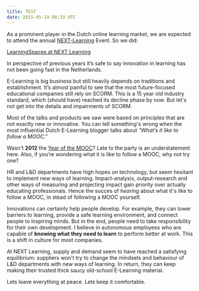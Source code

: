 ```yaml
---
title: TEST
date: 2015-05-19 08:33 UTC
---
```


As a prominent player in the Dutch online learning market, we are expected to attend the annual [NEXT-Learning](http://www.nextlearning.nl) Event. So we did:

[LearningSpaces at NEXT Learning](/content/images/2015/05/Screen-Shot-2015-05-12-at-10-48-31.png)

In perspective of previous years it’s safe to say innovation in learning has not been going fast in the Netherlands.

E-Learning is big business but still heavily depends on traditions and establishment. It’s almost painful to see that the most future-focused educational companies still rely on SCORM. This is a 15 year old industry standard, which (should have) reached its decline phase by now. But let's not get into the details and impairments of SCORM.

Most of the talks and products we saw were based on principles that are not exactly new or innovative. You can tell something's wrong when the most influential Dutch E-Learning blogger talks about *"What’s it like to follow a MOOC."*

Wasn't **2012** the [Year of the MOOC](http://www.nytimes.com/2012/11/04/education/edlife/massive-open-online-courses-are-multiplying-at-a-rapid-pace.html)? Late to the party is an understatement here. Also, if you’re wondering what it is like to follow a MOOC, why not try one?

HR and L&D departments have high hopes on technology, but seem hesitant to implement new ways of learning. Impact-analysis, output-research and other ways of measuring and projecting impact gain priority over actually educating professionals. Hence the succes of *hearing* about what it's like to follow a MOOC, in stead of following a MOOC yourself.

Innovations can certainly help people develop. For example,  they can lower barriers to learning, provide a safe learning environment, and connect people to inspiring minds. But in the end, people need to take responsibility for their own development. I believe in autonomous employees who are capable of **knowing what they need to learn** to perform better at work. This is a shift in culture for most companies.

At NEXT Learning, supply and demand seem to have reached a satisfying equilibrium: suppliers won't try to change the mindsets and behaviour of L&D departments with new ways of learning. In return, they can keep making their trusted thick saucy old-school E-Learning material.

Lets leave everything at peace.
Lets keep it comfortable.
